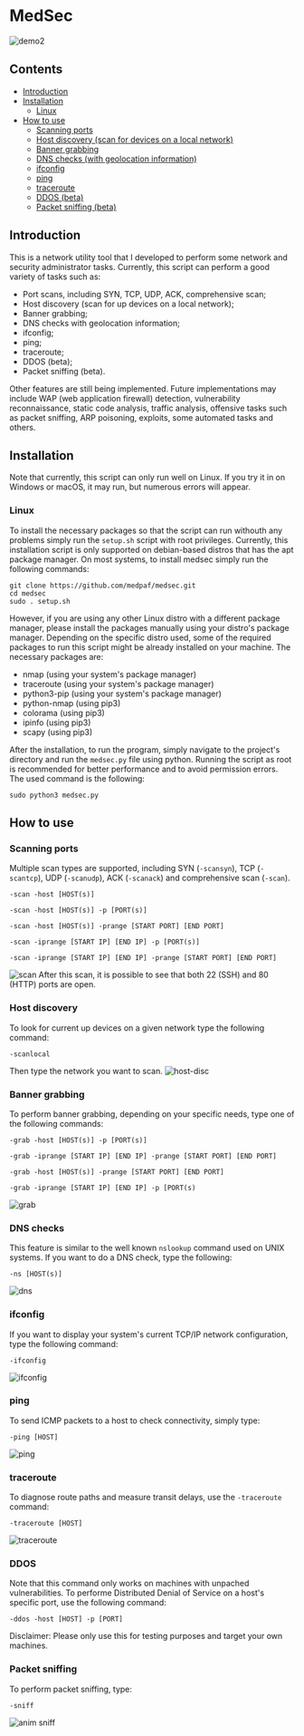 # MedSec

![demo2](https://user-images.githubusercontent.com/61552222/134327486-753f4281-fae1-4262-89ef-087c19c8e46a.gif)

## Contents
+ [Introduction](#introduction)
+ [Installation](#installation)
  - [Linux](#linux)
+ [How to use](#how-to-use)
  - [Scanning ports](#scanning-ports)
  - [Host discovery (scan for devices on a local network)](#host-discovery)
  - [Banner grabbing](#banner-grabbing)
  - [DNS checks (with geolocation information)](#dns-checks)
  - [ifconfig](#ifconfig)
  - [ping](#ping)
  - [traceroute](#traceroute)
  - [DDOS (beta)](#ddos)
  - [Packet sniffing (beta)](#packet-sniffing)

## Introduction

This is a network utility tool that I developed to perform some network and security administrator tasks. Currently, this script can perform a good variety of tasks such as:
- Port scans, including SYN, TCP, UDP, ACK, comprehensive scan;
- Host discovery (scan for up devices on a local network);
- Banner grabbing;
- DNS checks with geolocation information;
- ifconfig;
- ping;
- traceroute;
- DDOS (beta);
- Packet sniffing (beta).

Other features are still being implemented. Future implementations may include WAP (web application firewall) detection, vulnerability reconnaissance, static code analysis, traffic analysis, offensive tasks such as packet sniffing, ARP poisoning, exploits, some automated tasks and others.

## Installation

Note that currently, this script can only run well on Linux. If you try it in on Windows or macOS, it may run, but numerous errors will appear.

### Linux

To install the necessary packages so that the script can run withouth any problems simply run the `setup.sh` script with root privileges. Currently, this installation script is only supported on debian-based distros that has the apt package manager. On most systems, to install medsec simply run the following commands:
```
git clone https://github.com/medpaf/medsec.git
cd medsec
sudo . setup.sh
```
However, if you are using any other Linux distro with a different package manager, please install the packages manually using your distro's package manager. Depending on the specific distro used, some of the required packages to run this script might be already installed on your machine.
The necessary packages are:
- nmap (using your system's package manager)
- traceroute (using your system's package manager)
- python3-pip (using your system's package manager)
- python-nmap (using pip3)
- colorama (using pip3)
- ipinfo (using pip3)
- scapy (using pip3)

After the installation, to run the program, simply navigate to the project's directory and run the `medsec.py` file using python. Running the script as root is recommended for better performance and to avoid permission errors. The used command is the following:
```
sudo python3 medsec.py
```
## How to use
### Scanning ports
Multiple scan types are supported, including SYN (`-scansyn`), TCP (`-scantcp`), UDP (`-scanudp`), ACK (`-scanack`) and comprehensive scan (`-scan`).

`-scan -host [HOST(s)]`

`-scan -host [HOST(s)] -p [PORT(s)]`

`-scan -host [HOST(s)] -prange [START PORT] [END PORT]`

`-scan -iprange [START IP] [END IP] -p [PORT(s)]`

`-scan -iprange [START IP] [END IP] -prange [START PORT] [END PORT]`

![scan](https://user-images.githubusercontent.com/61552222/134312220-9bfbfd14-aaed-411b-8299-0169f7fefbf9.png)
After this scan, it is possible to see that both 22 (SSH) and 80 (HTTP) ports are open.

### Host discovery
To look for current up devices on a given network type the following command:

`-scanlocal`

Then type the network you want to scan.
![host-disc](https://user-images.githubusercontent.com/61552222/134312276-2e18c1cb-2c18-4239-b44e-21fc78b9fe78.png)

### Banner grabbing
To perform banner grabbing, depending on your specific needs, type one of the following commands:

`-grab -host [HOST(s)] -p [PORT(s)]`

`-grab -iprange [START IP] [END IP] -prange [START PORT] [END PORT]`

`-grab -host [HOST(s)] -prange [START PORT] [END PORT]`

`-grab -iprange [START IP] [END IP] -p [PORT(s)`

![grab](https://user-images.githubusercontent.com/61552222/134312366-3548a436-7462-4e3a-8304-dc2befb74c3a.png)

### DNS checks
This feature is similar to the well known `nslookup` command used on UNIX systems. If you want to do a DNS check, type the following:

`-ns [HOST(s)]`

![dns](https://user-images.githubusercontent.com/61552222/134312444-fe74ff4a-76d1-4bef-9093-e83cdebe50e6.png)

### ifconfig
If you want to display your system's current TCP/IP network configuration, type the following command:

`-ifconfig`

![ifconfig](https://user-images.githubusercontent.com/61552222/134312657-b7262736-0ae0-4a39-bb72-c6dc0bc6869b.png)

### ping
To send ICMP packets to a host to check connectivity, simply type:

`-ping [HOST]`

![ping](https://user-images.githubusercontent.com/61552222/134312705-9e7237c1-dfe4-470b-9b35-f9560884d039.png)

### traceroute
To diagnose route paths and measure transit delays, use the `-traceroute` command:

`-traceroute [HOST]`

![traceroute](https://user-images.githubusercontent.com/61552222/134312735-7f185efd-4264-4fbb-96d8-91a053d0ff6e.png)

### DDOS
Note that this command only works on machines with unpached vulnerabilities. To performe Distributed Denial of Service on a host's specific port, use the following command:

`-ddos -host [HOST] -p [PORT]`

Disclaimer: Please only use this for testing purposes and target your own machines.

### Packet sniffing
To perform packet sniffing, type:

`-sniff`

![anim sniff](https://user-images.githubusercontent.com/61552222/135460586-240e23e0-783a-4fc8-a088-1e15a0b9af3d.gif)


